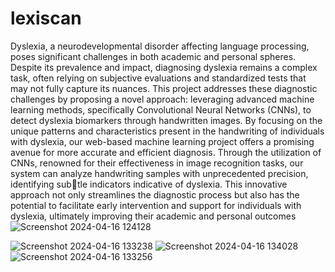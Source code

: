 # lexiscan
Dyslexia, a neurodevelopmental disorder affecting language processing, poses significant challenges in both academic and personal spheres. Despite its prevalence and impact, diagnosing
dyslexia remains a complex task, often relying on subjective evaluations and standardized tests that
may not fully capture its nuances. This project addresses these diagnostic challenges by proposing a novel approach: leveraging advanced machine learning methods, specifically Convolutional
Neural Networks (CNNs), to detect dyslexia biomarkers through handwritten images. By focusing
on the unique patterns and characteristics present in the handwriting of individuals with dyslexia,
our web-based machine learning project offers a promising avenue for more accurate and efficient
diagnosis. Through the utilization of CNNs, renowned for their effectiveness in image recognition
tasks, our system can analyze handwriting samples with unprecedented precision, identifying subtle indicators indicative of dyslexia. This innovative approach not only streamlines the diagnostic
process but also has the potential to facilitate early intervention and support for individuals with
dyslexia, ultimately improving their academic and personal outcomes
![Screenshot 2024-04-16 124128](https://github.com/abhishekzabi/lexiscan/assets/117814876/ed3afaf9-1be9-4cc0-9276-34145b8f02cb)

![Screenshot 2024-04-16 133238](https://github.com/abhishekzabi/lexiscan/assets/117814876/93b4bc5a-59a6-45b1-8a9a-480baa5dcb93)
![Screenshot 2024-04-16 134028](https://github.com/abhishekzabi/lexiscan/assets/117814876/6b30cf9f-1e8a-456d-a010-ea5cf9b62f3c)
![Screenshot 2024-04-16 133256](https://github.com/abhishekzabi/lexiscan/assets/117814876/81cc7b5c-f21b-4473-81c3-b544d3fa3fcf)
